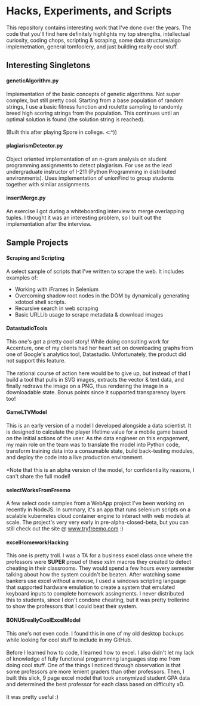 Hacks, Experiments, and Scripts
============
This repository contains interesting work that I've done over the years. The code that you'll find here definitely highlights my top strengths, intellectual curiosity, coding chops, scripting & scraping, some data structure/algo implemetnation, general tomfoolery, and just building really cool stuff.

Interesting Singletons
--------------- 
#### geneticAlgorithm.py #### 
Implementation of the basic concepts of genetic algorithms. Not super complex, but still pretty cool. Starting from a base population of random strings, I use a basic fitness function and roulette sampling to randomly breed high scoring strings from the population. This continues until an optimal solution is found (the solution string is reached).    <br/><br/>(Built this after playing Spore in college. <:^))

#### plagiarismDetector.py ####
Object oriented implementation of an n-gram analysis on student programming assignments to detect plagiarism. For use as the lead undergraduate instructor of I-211 (Python Programming in distributed environments). Uses implementation of unionFind to group students together with similar assignments.

#### insertMerge.py ####
An exercise I got during a whiteboarding interview to merge overlapping tuples. I thought it was an interesting problem, so I built out the implementation after the interview.

Sample Projects
--------------- 
#### Scraping and Scripting #### 
A select sample of scripts that I've written to scrape the web. It includes examples of:  
* Working with iFrames in Selenium
* Overcoming shadow root nodes in the DOM by dynamically generating xdotool shell scripts.
* Recursive search in web scraping
* Basic URLLib usage to scrape metadata & download images 

#### DatastudioTools #### 
This one's got a pretty cool story! While doing consulting work for Accenture, one of my clients had her heart set on downloading graphs from one of Google's analytics tool, Datastudio. Unfortunately, the product did not support this feature. <br/><br/>The rational course of action here would be to give up, but instead of that I build a tool that pulls in SVG images, extracts the vector & text data, and finally redraws the image on a PNG, thus rendering the image in a downloadable state. Bonus points since it supported transparency layers too!

#### GameLTVModel #### 
This is an early version of a model I developed alongside a data scientist. It is designed to calculate the player lifetime value for a mobile game based on the initial actions of the user. As the data engineer on this engagement, my main role on the team was to translate the model into Python code, transform training data into a consumable state, build back-testing modules, and deploy the code into a live production environment.  <br/><br/>*Note that this is an alpha version of the model, for confidentiality reasons, I can't share the full model!

#### selectWorksFromFreemo #### 
A few select code samples from a WebApp project I've been working on recently in NodeJS. In summary, it's an app that runs selenium scripts on a scalable kubernetes cloud container engine to interact with web models at scale. The project's very very early in pre-alpha-closed-beta, but you can still check out the site @ www.tryfreemo.com :)

#### excelHomeworkHacking #### 
This one is pretty troll. I was a TA for a business excel class once where the professors were **SUPER** proud of these xslm macros they created to detect cheating in their classrooms. They would spend a few hours every semester talking about how the system couldn't be beaten. After watching some bankers use excel without a mouse, I used a windows scripting language that supported hardware emulation to create a system that emulated keyboard inputs to complete homework assingments.  I never distributed this to students, since I don't condone cheating, but it was pretty trollerino to show the professors that I could beat their system.

#### BONUSreallyCoolExcelModel #### 
This one's not even code. I found this in one of my old desktop backups while looking for cool stuff to include in my GitHub.    <br/><br/>Before I learned how to code, I learned how to excel. I also didn't let my lack of knowledge of fully functional programming languages stop me from doing cool stuff. One of the things I noticed through observation is that some professors are more lenient graders than other professors. Then, I built this slick, 9 page excel model that took anonymized student GPA data and determined the best professor for each class based on difficulty xD.<br/><br/>It was pretty useful :)
